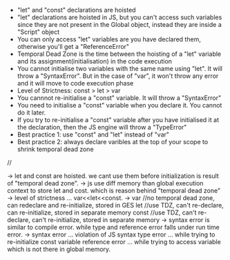 - "let" and "const" declarations are hoisted
- "let" declarations are hoisted in JS, but you can't access such variables since they are not present in the Global object, instead they are inside a "Script" object
- You can only access "let" variables are you have declared them, otherwise you'll get a "ReferenceError"
- Temporal Dead Zone is the time between the hoisting of a "let" variable and its assignment(initialisation) in the code execution
- You cannot initialise two variables with the same name using "let". It will throw a "SyntaxError". But in the case of "var", it won't throw any error and it will move to code execution phase
- Level of Strictness: const > let > var
- You cannnot re-initialise a "const" variable. It will throw a "SyntaxError"
- You need to initialise a "const" variable when you declare it. You cannot do it later.
- If you try to re-initialise a "const" variable after you have initialised it at the declaration, then the JS engine will throw a "TypeError"
- Best practice 1: use "const" and "let" instead of "var"
- Best practice 2: always declare varibles at the top of your scope to shrink temporal dead zone

//

-> let and const are hoisted. we cant use them before initialization is result of "temporal dead zone".
-> js use diff memory than global execution context to store let and cost. which is reason behind "temporal dead zone"
-> level of strictness ... var<<let<<const.
-> var //no temporal dead zone, can redeclare and re-initialize, stored in GES
    let //use TDZ, can't re-declare, can re-initialize, stored in separate memory
    const //use TDZ, can't re-declare, can't re-initialize, stored in separate memory
-> syntax error is similar to compile error. while type and reference error falls under run time error.
-> syntax error ... violation of JS syntax
    type error ...  while trying to re-initialize const variable
    reference error ... while trying to access variable which is not there in global memory.
